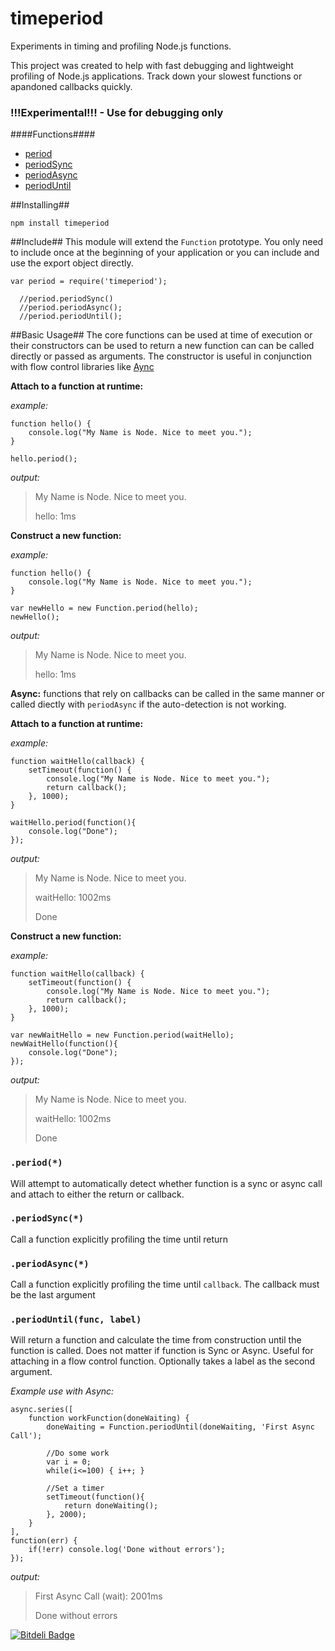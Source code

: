 timeperiod
==========

Experiments in timing and profiling Node.js functions.

This project was created to help with fast debugging and lightweight profiling of Node.js applications.  Track down your slowest functions or apandoned callbacks quickly.

### !!!Experimental!!! - Use for debugging only ###

####Functions####
*  [period](#period)
*  [periodSync](#periodsync)
*  [periodAsync](#periodasync)
*  [periodUntil](#perioduntil)

##Installing##
```
npm install timeperiod
```

##Include##
This module will extend the `Function` prototype.  You only need to include once at the beginning of your application or you can include and use the export object directly.

```
var period = require('timeperiod');

  //period.periodSync()
  //period.periodAsync();
  //period.periodUntil();
```

##Basic Usage##
The core functions can be used at time of execution or their constructors can be used to return a new function can can be called directly or passed as arguments.  The constructor is useful in conjunction with flow control libraries like [Aync](https://github.com/caolan/async)

__Attach to a function at runtime:__

_example:_
```
function hello() {
    console.log("My Name is Node. Nice to meet you.");
}

hello.period();
```
_output:_
>My Name is Node. Nice to meet you.
>
>hello: 1ms


__Construct a new function:__

_example:_
```
function hello() {
    console.log("My Name is Node. Nice to meet you.");
}

var newHello = new Function.period(hello);
newHello();
```
_output:_
>My Name is Node. Nice to meet you.
>
>hello: 1ms

__Async:__ functions that rely on callbacks can be called in the same manner or called diectly with `periodAsync` if the auto-detection is not working.

__Attach to a function at runtime:__

_example:_
```
function waitHello(callback) {
    setTimeout(function() {
        console.log("My Name is Node. Nice to meet you.");
        return callback();
    }, 1000);
}

waitHello.period(function(){
    console.log("Done");
});
```
_output:_
>My Name is Node. Nice to meet you.
>
>waitHello: 1002ms
>
>Done


__Construct a new function:__

_example:_
```
function waitHello(callback) {
    setTimeout(function() {
        console.log("My Name is Node. Nice to meet you.");
        return callback();
    }, 1000);
}

var newWaitHello = new Function.period(waitHello);
newWaitHello(function(){
    console.log("Done");
});
```
_output:_
>My Name is Node. Nice to meet you.
>
>waitHello: 1002ms
>
>Done


### <a id="period"></a>`.period(*)`
Will attempt to automatically detect whether function is a sync or async call and attach to either the return or callback.

### <a id="periodsync"></a>`.periodSync(*)`
Call a function explicitly profiling the time until return

### <a id="periodasync"></a>`.periodAsync(*)`
Call a function explicitly profiling the time until `callback`.  The callback must be the last argument

### <a id="perioduntil"></a>`.periodUntil(func, label)`
Will return a function and calculate the time from construction until the function is called.  Does not matter if function is Sync or Async.  Useful for attaching in a flow control function.  Optionally takes a label as the second argument.

_Example use with Async:_
```
async.series([
    function workFunction(doneWaiting) {
        doneWaiting = Function.periodUntil(doneWaiting, 'First Async Call');

        //Do some work
        var i = 0;
        while(i<=100) { i++; }

        //Set a timer
        setTimeout(function(){
            return doneWaiting();
        }, 2000);
    }
],
function(err) {
    if(!err) console.log('Done without errors');
});

```
_output:_
>First Async Call (wait): 2001ms
>
>Done without errors


[![Bitdeli Badge](https://d2weczhvl823v0.cloudfront.net/esopian/timeperiod/trend.png)](https://bitdeli.com/free "Bitdeli Badge")

